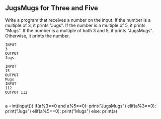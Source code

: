 ## JugsMugs for Three and Five
Write a program that receives a number on the input.
If the number is a multiple of 3, it prints "Jugs". 
If the number is a multiple of 5, it prints "Mugs".
If the number is a multiple of both 3 and 5, it prints "JugsMugs".
Otherwise, it prints the number.

```
INPUT 
3 
OUTPUT
Jugs

INPUT 
15
OUTPUT
Mugs
INPUT 
112
OUTPUT 112


```
a =int(input())
if(a%3==0 and a%5==0):
  print("JugsMugs")
elif(a%3==0):
    print("Jugs")
elif(a%5==0):
   print("Mugs")
else:
  print(a)
